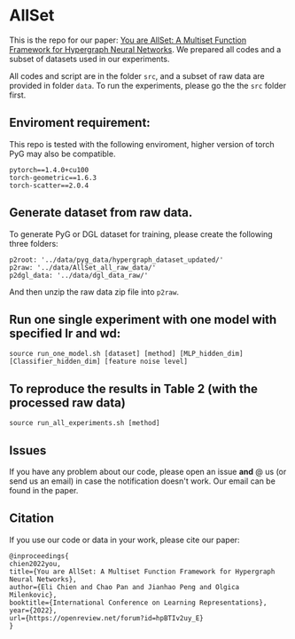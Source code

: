 # AllSet

This is the repo for our paper: [You are AllSet: A Multiset Function Framework for Hypergraph Neural Networks](https://openreview.net/forum?id=hpBTIv2uy_E). We prepared all codes and a subset of datasets used in our experiments.

All codes and script are in the folder `src`, and a subset of raw data are provided in folder `data`. To run the experiments, please go the the `src` folder first. 
## Enviroment requirement:
This repo is tested with the following enviroment, higher version of torch PyG may also be compatible. 
```
pytorch==1.4.0+cu100
torch-geometric==1.6.3
torch-scatter==2.0.4
```
## Generate dataset from raw data.

To generate PyG or DGL dataset for training, please create the following three folders:
```
p2root: '../data/pyg_data/hypergraph_dataset_updated/'
p2raw: '../data/AllSet_all_raw_data/'
p2dgl_data: '../data/dgl_data_raw/'
```

And then unzip the raw data zip file into `p2raw`.


## Run one single experiment with one model with specified lr and wd: 
```
source run_one_model.sh [dataset] [method] [MLP_hidden_dim] [Classifier_hidden_dim] [feature noise level]
```

## To reproduce the results in Table 2 (with the processed raw data)
```
source run_all_experiments.sh [method]
```

## Issues
If you have any problem about our code, please open an issue **and** @ us (or send us an email) in case the notification doesn't work. Our email can be found in the paper.

## Citation
If you use our code or data in your work, please cite our paper:
```
@inproceedings{
chien2022you,
title={You are AllSet: A Multiset Function Framework for Hypergraph Neural Networks},
author={Eli Chien and Chao Pan and Jianhao Peng and Olgica Milenkovic},
booktitle={International Conference on Learning Representations},
year={2022},
url={https://openreview.net/forum?id=hpBTIv2uy_E}
}
```

